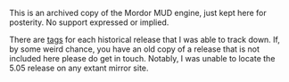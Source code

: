 This is an archived copy of the Mordor MUD engine, just kept here for posterity.  No support expressed or implied.

There are [tags](https://github.com/PxT/mordor/tags) for each historical release that I was able to track down.  If, by some weird chance, you have an old copy of a release that is not included here please do get in touch. Notably, I was unable to locate the 5.05 release on any extant mirror site.
